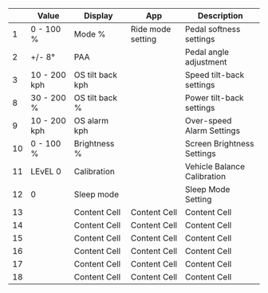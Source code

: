 |  | Value | Display | App | Description |
| --- | --- | --- | --- | --- |
|  1 | 0 - 100 % | Mode % | Ride mode setting | Pedal softness settings |
|  2 | +/- 8° | PAA |  | Pedal angle adjustment |
|  3 | 10 - 200 kph | OS tilt back kph |  | Speed tilt-back settings |
|  8 | 30 - 200 % | OS tilt back % |  | Power tilt-back settings |
|  9 | 10 - 200 kph | OS alarm kph |  | Over-speed Alarm Settings |
| 10 | 0 - 100 % | Brightness % |  | Screen Brightness Settings |
| 11 | LEvEL 0 | Calibration |  | Vehicle Balance Calibration |
| 12 | 0 | Sleep mode |  | Sleep Mode Setting |
| 13 |  | Content Cell  | Content Cell  | Content Cell  |
| 14 |  | Content Cell  | Content Cell  | Content Cell  |
| 15 |  | Content Cell  | Content Cell  | Content Cell  |
| 16 |  | Content Cell  | Content Cell  | Content Cell  |
| 17 |  | Content Cell  | Content Cell  | Content Cell  |
| 18 |  | Content Cell  | Content Cell  | Content Cell  |
